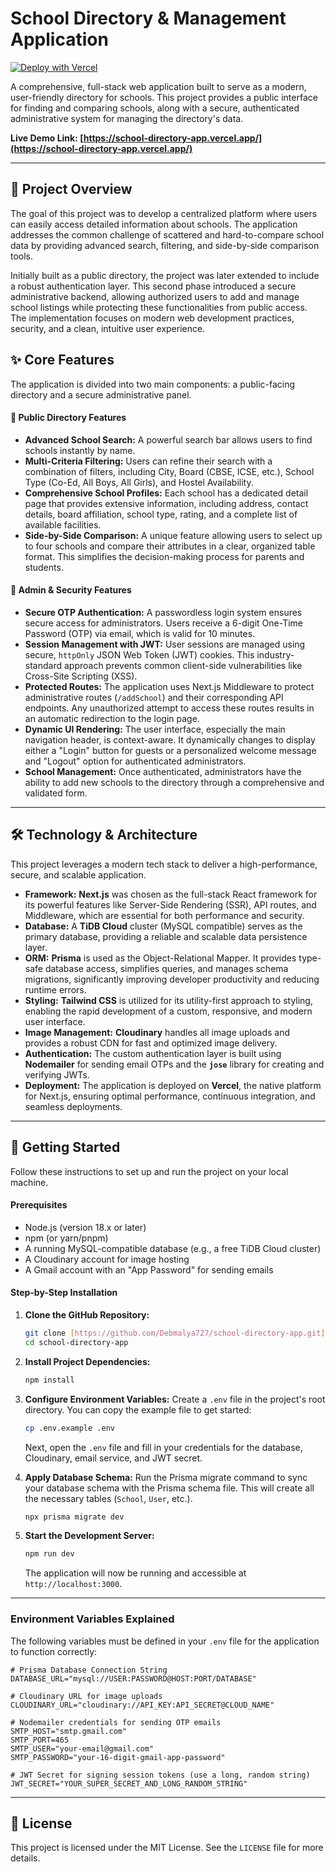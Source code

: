 # School Directory & Management Application

[![Deploy with Vercel](https://vercel.com/button)](https://school-directory-app.vercel.app/)

A comprehensive, full-stack web application built to serve as a modern, user-friendly directory for schools. This project provides a public interface for finding and comparing schools, along with a secure, authenticated administrative system for managing the directory's data.

**Live Demo Link: [https://school-directory-app.vercel.app/](https://school-directory-app.vercel.app/)**

---

## 📖 Project Overview

The goal of this project was to develop a centralized platform where users can easily access detailed information about schools. The application addresses the common challenge of scattered and hard-to-compare school data by providing advanced search, filtering, and side-by-side comparison tools.

Initially built as a public directory, the project was later extended to include a robust authentication layer. This second phase introduced a secure administrative backend, allowing authorized users to add and manage school listings while protecting these functionalities from public access. The implementation focuses on modern web development practices, security, and a clean, intuitive user experience.

## ✨ Core Features

The application is divided into two main components: a public-facing directory and a secure administrative panel.

#### 📢 Public Directory Features

* **Advanced School Search:** A powerful search bar allows users to find schools instantly by name.
* **Multi-Criteria Filtering:** Users can refine their search with a combination of filters, including City, Board (CBSE, ICSE, etc.), School Type (Co-Ed, All Boys, All Girls), and Hostel Availability.
* **Comprehensive School Profiles:** Each school has a dedicated detail page that provides extensive information, including address, contact details, board affiliation, school type, rating, and a complete list of available facilities.
* **Side-by-Side Comparison:** A unique feature allowing users to select up to four schools and compare their attributes in a clear, organized table format. This simplifies the decision-making process for parents and students.

#### 🔐 Admin & Security Features

* **Secure OTP Authentication:** A passwordless login system ensures secure access for administrators. Users receive a 6-digit One-Time Password (OTP) via email, which is valid for 10 minutes.
* **Session Management with JWT:** User sessions are managed using secure, `httpOnly` JSON Web Token (JWT) cookies. This industry-standard approach prevents common client-side vulnerabilities like Cross-Site Scripting (XSS).
* **Protected Routes:** The application uses Next.js Middleware to protect administrative routes (`/addSchool`) and their corresponding API endpoints. Any unauthorized attempt to access these routes results in an automatic redirection to the login page.
* **Dynamic UI Rendering:** The user interface, especially the main navigation header, is context-aware. It dynamically changes to display either a "Login" button for guests or a personalized welcome message and "Logout" option for authenticated administrators.
* **School Management:** Once authenticated, administrators have the ability to add new schools to the directory through a comprehensive and validated form.

---

## 🛠️ Technology & Architecture

This project leverages a modern tech stack to deliver a high-performance, secure, and scalable application.

* **Framework:** **Next.js** was chosen as the full-stack React framework for its powerful features like Server-Side Rendering (SSR), API routes, and Middleware, which are essential for both performance and security.
* **Database:** A **TiDB Cloud** cluster (MySQL compatible) serves as the primary database, providing a reliable and scalable data persistence layer.
* **ORM:** **Prisma** is used as the Object-Relational Mapper. It provides type-safe database access, simplifies queries, and manages schema migrations, significantly improving developer productivity and reducing runtime errors.
* **Styling:** **Tailwind CSS** is utilized for its utility-first approach to styling, enabling the rapid development of a custom, responsive, and modern user interface.
* **Image Management:** **Cloudinary** handles all image uploads and provides a robust CDN for fast and optimized image delivery.
* **Authentication:** The custom authentication layer is built using **Nodemailer** for sending email OTPs and the **`jose`** library for creating and verifying JWTs.
* **Deployment:** The application is deployed on **Vercel**, the native platform for Next.js, ensuring optimal performance, continuous integration, and seamless deployments.

---

## 🚀 Getting Started

Follow these instructions to set up and run the project on your local machine.

#### Prerequisites
* Node.js (version 18.x or later)
* npm (or yarn/pnpm)
* A running MySQL-compatible database (e.g., a free TiDB Cloud cluster)
* A Cloudinary account for image hosting
* A Gmail account with an "App Password" for sending emails

#### Step-by-Step Installation

1.  **Clone the GitHub Repository:**
    ```bash
    git clone [https://github.com/Debmalya727/school-directory-app.git](https://github.com/Debmalya727/school-directory-app.git)
    cd school-directory-app
    ```

2.  **Install Project Dependencies:**
    ```bash
    npm install
    ```

3.  **Configure Environment Variables:**
    Create a `.env` file in the project's root directory. You can copy the example file to get started:
    ```bash
    cp .env.example .env
    ```
    Next, open the `.env` file and fill in your credentials for the database, Cloudinary, email service, and JWT secret.

4.  **Apply Database Schema:**
    Run the Prisma migrate command to sync your database schema with the Prisma schema file. This will create all the necessary tables (`School`, `User`, etc.).
    ```bash
    npx prisma migrate dev
    ```

5.  **Start the Development Server:**
    ```bash
    npm run dev
    ```
    The application will now be running and accessible at `http://localhost:3000`.

---

### Environment Variables Explained

The following variables must be defined in your `.env` file for the application to function correctly:

```env
# Prisma Database Connection String
DATABASE_URL="mysql://USER:PASSWORD@HOST:PORT/DATABASE"

# Cloudinary URL for image uploads
CLOUDINARY_URL="cloudinary://API_KEY:API_SECRET@CLOUD_NAME"

# Nodemailer credentials for sending OTP emails
SMTP_HOST="smtp.gmail.com"
SMTP_PORT=465
SMTP_USER="your-email@gmail.com"
SMTP_PASSWORD="your-16-digit-gmail-app-password"

# JWT Secret for signing session tokens (use a long, random string)
JWT_SECRET="YOUR_SUPER_SECRET_AND_LONG_RANDOM_STRING"
```

---

## 📄 License

This project is licensed under the MIT License. See the `LICENSE` file for more details.

